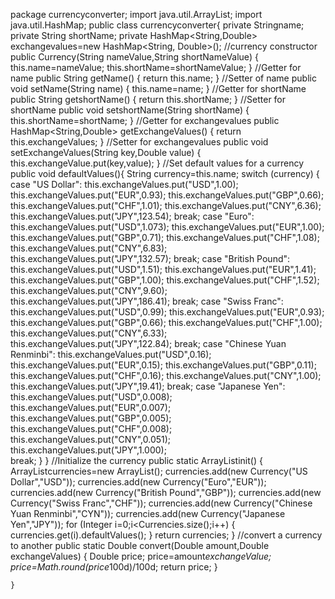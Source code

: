 package currencyconverter;
import java.util.ArrayList;
import java.util.HashMap;
public class currencyconverter{
    private Stringname;
    private String shortName;
    private HashMap<String,Double>
    exchangevalues=new HashMap<String, Double>();
    //currency constructor
    public Currency(String nameValue,String shortNameValue)
    {
        this.name=nameValue;
        this.shortName=shortNameValue;
    }
    //Getter for name
    public String getName()
    {
        return this.name;
    }
    //Setter of name
    public void setName(String name)
    {
        this.name=name;
    }
    //Getter for shortName
    public String getshortName()
    {
        return this.shortName;
    }
    //Setter for shortName
    public void setshortName(String shortName)
    {
        this.shortName=shortName;
    }
    //Getter for exchangevalues
    public HashMap<String,Double>
    getExchangeValues()
    {
        return this.exchangeValues;
    }
    //Setter for exchangevalues
    public void setExchangeValues(String key,Double value)
    {
        this.exchangeValue.put(key,value);
    }
    //Set default values for a currency
    public void defaultValues(){
        String currency=this.name;
        switch (currency)
        {
            case "US Dollar":
                this.exchangeValues.put("USD",1.00);
                this.exchangeValues.put("EUR",0.93);
                this.exchangeValues.put("GBP",0.66);
                this.exchangeValues.put("CHF",1.01);
                this.exchangeValues.put("CNY",6.36);
                this.exchangeValues.put("JPY",123.54);
                break;
            case "Euro":
                this.exchangeValues.put("USD",1.073);
                this.exchangeValues.put("EUR",1.00);
                this.exchangeValues.put("GBP",0.71);
                this.exchangeValues.put("CHF",1.08);
                this.exchangeValues.put("CNY",6.83);
                this.exchangeValues.put("JPY",132.57);
                break;
            case "British Pound":
                this.exchangeValues.put("USD",1.51);
                this.exchangeValues.put("EUR",1.41);
                this.exchangeValues.put("GBP",1.00);
                this.exchangeValues.put("CHF",1.52);
                this.exchangeValues.put("CNY",9.60);
                this.exchangeValues.put("JPY",186.41);
                break;
            case "Swiss Franc":
                this.exchangeValues.put("USD",0.99);
                this.exchangeValues.put("EUR",0.93);
                this.exchangeValues.put("GBP",0.66);
                this.exchangeValues.put("CHF",1.00);
                this.exchangeValues.put("CNY",6.33);
                this.exchangeValues.put("JPY",122.84);
                break;
            case "Chinese Yuan Renminbi":
                this.exchangeValues.put("USD",0.16);
                this.exchangeValues.put("EUR",0.15);
                this.exchangeValues.put("GBP",0.11);
                this.exchangeValues.put("CHF",0.16);
                this.exchangeValues.put("CNY",1.00);
                this.exchangeValues.put("JPY",19.41);
                break;
            case "Japanese Yen":
                this.exchangeValues.put("USD",0.008);
                this.exchangeValues.put("EUR",0.007);
                this.exchangeValues.put("GBP",0.005);
                this.exchangeValues.put("CHF",0.008);
                this.exchangeValues.put("CNY",0.051);
                this.exchangeValues.put("JPY",1.000);   
                break; 
        }
    }
    //Initialize the currency
    public static ArrayList<Currency>init()
    {
        ArrayList<Currency>currencies=new ArrayList<currency>();
        currencies.add(new Currency("US Dollar","USD"));
        currencies.add(new Currency("Euro","EUR"));
        currencies.add(new Currency("British Pound","GBP"));
        currencies.add(new Currency("Swiss Franc","CHF"));
        currencies.add(new Currency("Chinese Yuan Renminbi","CYN"));
        currencies.add(new Currency("Japanese Yen","JPY"));
        for (Integer i=0;i<Currencies.size();i++)
        {
            currencies.get(i).defaultValues();
        }
        return currencies;
    }
    //convert a currency to another
    public static Double convert(Double amount,Double exchangeValues)
    {
        Double price;
        price=amount*exchangeValue;
        price=Math.round(price*100d)/100d;
        return price;
    }

    }
